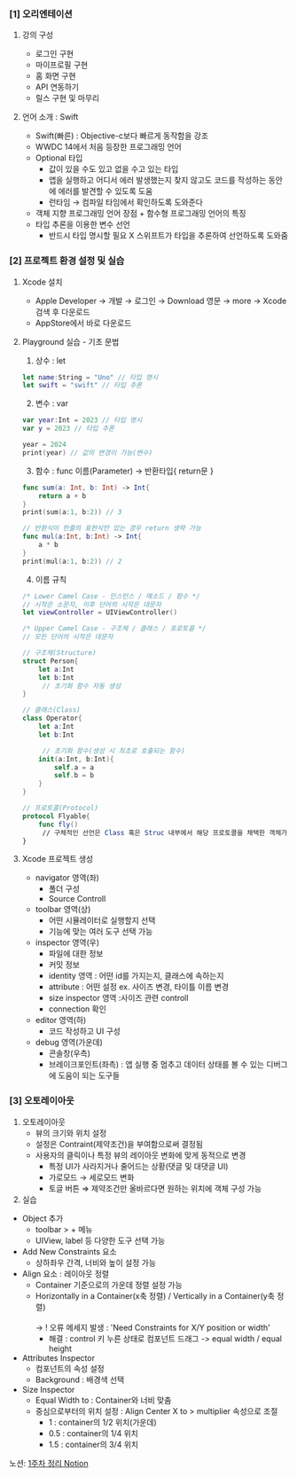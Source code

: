 ### [1] 오리엔테이션

1. 강의 구성

    - 로그인 구현
    - 마이프로필 구현
    - 홈 화면 구현
    - API 연동하기
    - 릴스 구현 및 마무리

2. 언어 소개 : Swift

    - Swift(빠른) : Objective-c보다 빠르게 동작함을 강조
    - WWDC 14에서 처음 등장한 프로그래밍 언어
    - Optional 타입
      - 값이 있을 수도 있고 없을 수고 있는 타입
      - 앱을 실행하고 어디서 에러 발생했는지 찾지 않고도 코드를 작성하는 동안에 에러를 발견할 수 있도록 도움
      - 런타임 → 컴파일 타임에서 확인하도록 도와준다
    - 객체 지향 프로그래밍 언어 장점 + 함수형 프로그래밍 언어의 특징
    - 타입 추론을 이용한 변수 선언
      - 반드시 타입 명시할 필요 X 스위프트가 타입을 추론하여 선언하도록 도와줌

### [2] 프로젝트 환경 설정 및 실습

1. Xcode 설치
   - Apple Developer → 개발 → 로그인 → Download 영문 → more → Xcode 검색 후 다운로드
   - AppStore에서 바로 다운로드
2. Playground 실습 - 기초 문법

   1. 상수 : let

   ```swift
   let name:String = "Uno" // 타입 명시
   let swift = "swift" // 타입 추론
   ```

   2. 변수 : var

   ```swift
   var year:Int = 2023 // 타입 명시
   var y = 2023 // 타입 추론

   year = 2024
   print(year) // 값의 변경이 가능(변수)
   ```

   3. 함수 : func 이름(Parameter) → 반환타입{ return문 }

   ```swift
   func sum(a: Int, b: Int) -> Int{
       return a + b
   }
   print(sum(a:1, b:2)) // 3

   // 반환식이 한줄의 표현식만 있는 경우 return 생략 가능
   func mul(a:Int, b:Int) -> Int{
       a * b
   }
   print(mul(a:1, b:2)) // 2
   ```

   4. 이름 규칙

   ```swift
   /* Lower Camel Case - 인스턴스 / 메소드 / 함수 */
   // 시작은 소문자, 이후 단어의 시작은 대문자
   let viewController = UIViewController()

   /* Upper Camel Case - 구조체 / 클래스 / 포로토콜 */
   // 모든 단어의 시작은 대문자

   // 구조체(Structure)
   struct Person{
       let a:Int
       let b:Int
   		// 초기화 함수 자동 생성
   }

   // 클래스(Class)
   class Operator{
       let a:Int
       let b:Int

   		// 초기화 함수(생성 시 최초로 호출되는 함수)
       init(a:Int, b:Int){
           self.a = a
           self.b = b
       }
   }

   // 프로토콜(Protocol)
   protocol Flyable{
       func fly()
   		// 구체적인 선언은 Class 혹은 Struc 내부에서 해당 프로토콜을 채택한 객체가 직접 구현(인터페이스랑 비슷)
   }
   ```

3. Xcode 프로젝트 생성
   - navigator 영역(좌)
     - 폴더 구성
     - Source Controll
   - toolbar 영역(상)
     - 어떤 시뮬레이터로 실행할지 선택
     - 기능에 맞는 여러 도구 선택 가능
   - inspector 영역(우)
     - 파일에 대한 정보
     - 커밋 정보
     - identity 영역 : 어떤 id를 가지는지, 클래스에 속하는지
     - attribute : 어떤 설정 ex. 사이즈 변경, 타이틀 이름 변경
     - size inspector 영역 :사이즈 관련 controll
     - connection 확인
   - editor 영역(하)
     - 코드 작성하고 UI 구성
   - debug 영역(가운데)
     - 콘솔창(우측)
     - 브레이크포인트(좌측) : 앱 실행 중 멈추고 데이터 상태를 볼 수 있는 디버그에 도움이 되는 도구들

### [3] 오토레이아웃

1. 오토레이아웃
   - 뷰의 크기와 위치 설정
   - 설정은 Contraint(제약조건)을 부여함으로써 결정됨
   - 사용자의 클릭이나 특정 뷰의 레이아웃 변화에 맞게 동적으로 변경
     - 특정 UI가 사라지거나 줄어드는 상황(댓글 및 대댓글 UI)
     - 가로모드 → 세로모드 변화
     - 토글 버튼
       ⇒ 제약조건만 올바르다면 원하는 위치에 객체 구성 가능
2. 실습

- Object 추가
  - toolbar > + 메뉴
  - UIView, label 등 다양한 도구 선택 가능
- Add New Constraints 요소
  - 상하좌우 간격, 너비와 높이 설정 가능
- Align 요소 : 레이아웃 정렬
  - Container 기준으로의 가운데 정렬 설정 가능
  - Horizontally in a Container(x축 정렬) / Vertically in a Container(y축 정렬) <br><br>
  -> ! 오류 메세지 발생 : 'Need Constraints for X/Y position or width'
      - 해결 : control 키 누른 상태로 컴포넌트 드래그 -> equal width / equal height
- Attributes Inspector
  - 컴포넌트의 속성 설정
  - Background : 배경색 선택  
- Size Inspector
  - Equal Width to : Container와 너비 맞춤
  - 중심으로부터의 위치 설정 : Align Center X to > multiplier 속성으로 조절
    - 1 : container의 1/2 위치(가운데)
    - 0.5 : container의 1/4 위치
    - 1.5 : container의 3/4 위치


노션: [1주차 정리 Notion](https://www.notion.so/1-089b55ee06e14a74a1e74c6d372070b6?pvs=4, "notion link")
